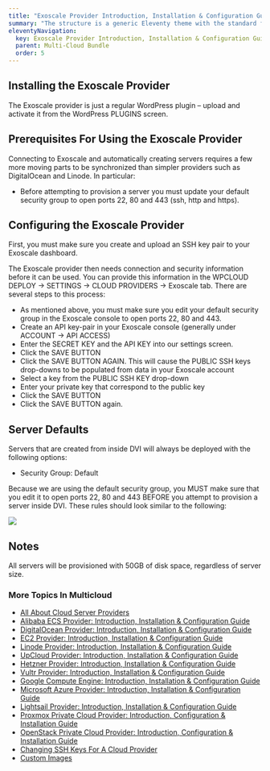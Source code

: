 ```yaml
---
title: "Exoscale Provider Introduction, Installation & Configuration Guide"
summary: "The structure is a generic Eleventy theme with the standard folder and file names."
eleventyNavigation:
  key: Exoscale Provider Introduction, Installation & Configuration Guide
  parent: Multi-Cloud Bundle
  order: 5
---
```

## Installing the Exoscale Provider

The Exoscale provider is just a regular WordPress plugin – upload and activate it from the WordPress PLUGINS screen.

## Prerequisites For Using the Exoscale Provider

Connecting to Exoscale and automatically creating servers requires a few more moving parts to be synchronized than simpler providers such as DigitalOcean and Linode. In particular:

*   Before attempting to provision a server you must update your default security group to open ports 22, 80 and 443 (ssh, http and https).

## Configuring the Exoscale Provider

First, you must make sure you create and upload an SSH key pair to your Exoscale dashboard.

The Exoscale provider then needs connection and security information before it can be used. You can provide this information in the WPCLOUD DEPLOY → SETTINGS → CLOUD PROVIDERS → Exoscale tab. There are several steps to this process:

*   As mentioned above, you must make sure you edit your default security group in the Exoscale console to open ports 22, 80 and 443.
*   Create an API key-pair in your Exoscale console (generally under ACCOUNT → API ACCESS)
*   Enter the SECRET KEY and the API KEY into our settings screen.
*   Click the SAVE BUTTON
*   Click the SAVE BUTTON AGAIN. This will cause the PUBLIC SSH keys drop-downs to be populated from data in your Exoscale account
*   Select a key from the PUBLIC SSH KEY drop-down
*   Enter your private key that correspond to the public key
*   Click the SAVE BUTTON
*   Click the SAVE BUTTON again.

## Server Defaults

Servers that are created from inside DVI will always be deployed with the following options:

*   Security Group: Default

Because we are using the default security group, you MUST make sure that you edit it to open ports 22, 80 and 443 BEFORE you attempt to provision a server inside DVI. These rules should look similar to the following:

[![](https://web.archive.org/web/20240304134843im_/https://wpclouddeploy.com/wp-content/uploads/2020/10/wpcd-v4-032.png)](https://web.archive.org/web/20240304134843/https://wpclouddeploy.com/wp-content/uploads/2020/10/wpcd-v4-032.png)

## Notes

All servers will be provisioned with 50GB of disk space, regardless of server size.

### More Topics In Multicloud

*   [All About Cloud Server Providers](https://web.archive.org/web/20240304134843/https://wpclouddeploy.com/documentation/cloud-providers/all-about-cloud-server-providers/)
*   [Alibaba ECS Provider: Introduction, Installation & Configuration Guide](https://web.archive.org/web/20240304134843/https://wpclouddeploy.com/documentation/cloud-providers/alibaba-ecs-provider-introduction-installation-configuration-guide/)
*   [DigitalOcean Provider: Introduction, Installation & Configuration Guide](https://web.archive.org/web/20240304134843/https://wpclouddeploy.com/documentation/cloud-providers/digital-ocean-provider-introduction-installation-configuration-guide/)
*   [EC2 Provider: Introduction, Installation & Configuration Guide](https://web.archive.org/web/20240304134843/https://wpclouddeploy.com/documentation/cloud-providers/ec2-provider/)
*   [Linode Provider: Introduction, Installation & Configuration Guide](https://web.archive.org/web/20240304134843/https://wpclouddeploy.com/documentation/cloud-providers/linode-provider-introduction-installation-configuration-guide/)
*   [UpCloud Provider: Introduction, Installation & Configuration Guide](https://web.archive.org/web/20240304134843/https://wpclouddeploy.com/documentation/cloud-providers/upcloud-provider-introduction-installation-configuration-guide/)
*   [Hetzner Provider: Introduction, Installation & Configuration Guide](https://web.archive.org/web/20240304134843/https://wpclouddeploy.com/documentation/cloud-providers/hetzner-provider-introduction-installation-configuration-guide/)
*   [Vultr Provider: Introduction, Installation & Configuration Guide](https://web.archive.org/web/20240304134843/https://wpclouddeploywpclouddeploy.com/documentation/cloud-providers/vultr-provider-introduction-installation-configuration-guide/)
*   [Google Compute Engine: Introduction, Installation & Configuration Guide](https://web.archive.org/web/20240304134843/https://wpclouddeploy.com/documentation/cloud-providers/google-compute-engine-introduction-installation-configuration-guide/)
*   [Microsoft Azure Provider: Introduction, Installation & Configuration Guide](https://web.archive.org/web/20240304134843/https://wpclouddeploy.com/documentation/cloud-providers/microsoft-azure-provider-introduction-installation-configuration-guide/)
*   [Lightsail Provider: Introduction, Installation & Configuration Guide](https://web.archive.org/web/20240304134843/https://wpclouddeploy.com/documentation/cloud-providers/lightsail-provider-introduction-installation-configuration-guide/)
*   [Proxmox Private Cloud Provider: Introduction, Configuration & Installation Guide](https://web.archive.org/web/20240304134843/https://wpclouddeploy.com/documentation/cloud-providers/proxmox-private-cloud-provider-introduction-configuration-installation-guide/)
*   [OpenStack Private Cloud Provider: Introduction, Configuration & Installation Guide](https://web.archive.org/web/20240304134843/https://wpclouddeploy.com/documentation/cloud-providers/openstack-private-cloud-provider-introduction-configuration-installation-guide/)
*   [Changing SSH Keys For A Cloud Provider](https://web.archive.org/web/20240304134843/https://wpclouddeploy.com/documentation/cloud-providers/changing-ssh-keys-in-cloud-provider-settings/)
*   [Custom Images](https://web.archive.org/web/20240304134843/https://wpclouddeploy.com/documentation/cloud-providers/custom-images/)
